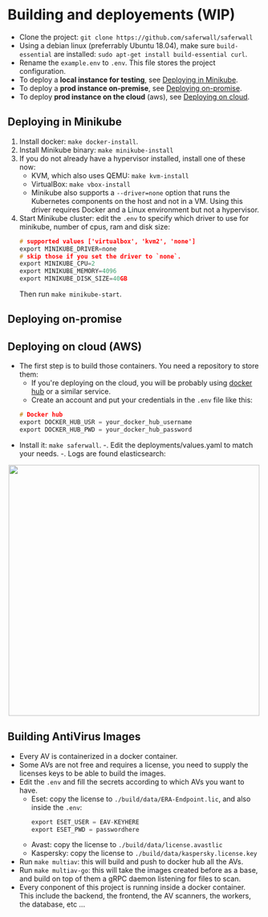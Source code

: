 # Building and deployements (WIP)

- Clone the project: `git clone https://github.com/saferwall/saferwall`
- Using a debian linux (preferrably Ubuntu 18.04), make sure `build-essential` are installed: `sudo apt-get install build-essential curl`.
- Rename the `example.env` to `.env`. This file stores the project configuration.
- To deploy a __local instance for testing__, see [Deploying in Minikube](#Deploying-in-Minikube).
- To deploy a __prod instance on-premise__, see [Deploying on-promise](#Deploying-on-promise).
- To deploy __prod instance on the cloud__ (aws), see [Deploying on cloud](#Deploying-on-cloud).

## Deploying in Minikube

1. Install docker: `make docker-install`.
2. Install Minikube binary: `make minikube-install`
3. If you do not already have a hypervisor installed, install one of these now:
    - KVM, which also uses QEMU: `make kvm-install`
    - VirtualBox: `make vbox-install`
    - Minikube also supports a `--driver=none` option that runs the Kubernetes components on the host and not in a VM. Using this driver requires Docker and a Linux environment but not a hypervisor.
4. Start Minikube cluster: edit the `.env` to specify which driver to use for minikube, number of cpus, ram and disk size:
    ```c
    # supported values ['virtualbox', 'kvm2', 'none']
    export MINIKUBE_DRIVER=none
    # skip those if you set the driver to `none`.
    export MINIKUBE_CPU=2
    export MINIKUBE_MEMORY=4096
    export MINIKUBE_DISK_SIZE=40GB
    ```
    Then run `make minikube-start`.

## Deploying on-promise 

## Deploying on cloud (AWS)

- The first step is to build those containers. You need a repository to store them:
    - If you're deploying on the cloud, you will be probably using [docker hub](https://hub.docker.com/) or a similar service.
    - Create an account and put your credentials in the `.env` file like this:
    ```c
    # Docker hub
    export DOCKER_HUB_USR = your_docker_hub_username
    export DOCKER_HUB_PWD = your_docker_hub_password
    ```
- Install it: `make saferwall`.
-. Edit the deployments/values.yaml to match your needs.
-. Logs are found elasticsearch:
<p align="center"><img src="https://i.imgur.com/6TnK2jR.png" width="500px" height="auto"></p>


## Building AntiVirus Images

- Every AV is containerized in a docker container.
- Some AVs are not free and requires a license, you need to supply the licenses keys to be able to build the images.
- Edit the `.env` and fill the secrets according to which AVs you want to have.
    - Eset: copy the license to `./build/data/ERA-Endpoint.lic`, and also inside the `.env`:
        ```c
        export ESET_USER = EAV-KEYHERE
        export ESET_PWD = passwordhere
        ```
    - Avast: copy the license to `./build/data/license.avastlic`
    - Kaspersky: copy the license to `./build/data/kaspersky.license.key`
- Run `make multiav`: this will build and push to docker hub all the AVs.
- Run `make multiav-go`: this will take the images created before as a base, and build on top of them a gRPC daemon listening for files to scan.
- Every conponent of this project is running inside a docker container. This include the backend, the frontend, the AV scanners, the workers, the database, etc ...